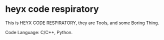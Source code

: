 # heyx code respiratory
This is HEYX CODE RESPIRATORY, they are Tools, and some Boring Thing.

Code Language: C/C++, Python.